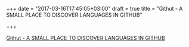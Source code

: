 +++
date = "2017-03-16T17:45:05+03:00"
draft = true
title = "Githut - A SMALL PLACE TO DISCOVER LANGUAGES IN GITHUB"

+++

<p><a href="https://madnight.github.io/githut">Githut - A SMALL PLACE TO DISCOVER LANGUAGES IN GITHUB</a></p>

